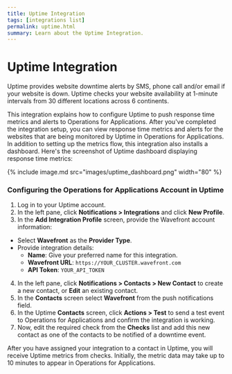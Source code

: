 ```yaml
---
title: Uptime Integration
tags: [integrations list]
permalink: uptime.html
summary: Learn about the Uptime Integration.
---
```

# Uptime Integration

Uptime provides website downtime alerts by SMS, phone call and/or email if your website is down. Uptime checks your website availability at 1-minute intervals from 30 different locations across 6 continents.
 
This integration explains how to configure Uptime to push response time metrics and alerts to Operations for Applications. After you've completed the integration setup, you can view response time metrics and alerts for the websites that are being monitored by Uptime in Operations for Applications. In addition to setting up the metrics flow, this integration also installs a dashboard.
Here's the screenshot of Uptime dashboard displaying response time metrics:

{% include image.md src="images/uptime_dashboard.png" width="80" %}

### Configuring the Operations for Applications Account in Uptime

1. Log in to your Uptime account.
2. In the left pane, click **Notifications > Integrations** and click **New Profile**.
3. In the **Add Integration Profile** screen, provide the Wavefront account information:  
  * Select **Wavefront** as the **Provider Type**.
  * Provide integration details:
    * **Name**: Give your preferred name for this integration.
    * **Wavefront URL**: `https://YOUR_CLUSTER.wavefront.com`
    * **API Token**: `YOUR_API_TOKEN`
4. In the left pane, click **Notifications > Contacts > New Contact** to create a new contact, or **Edit** an existing contact.
5. In the **Contacts** screen select **Wavefront** from the push notifications field.
6. In the Uptime **Contacts** screen, click **Actions > Test** to send a test event to Operations for Applications and confirm the integration is working.
7. Now, edit the required check from the **Checks** list and add this new contact as one of the contacts to be notified of a downtime event.

After you have assigned your integration to a contact in Uptime, you will receive Uptime metrics from checks. Initially, the metric data may take up to 10 minutes to appear in Operations for Applications.



